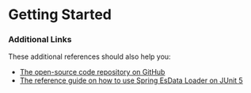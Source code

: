 # Getting Started

### Additional Links
These additional references should also help you:

* [The open-source code repository on GitHub](https://github.com/tinesoft/spring-esdata-loader)
* [The reference guide on how to use Spring EsData Loader on JUnit 5](https://github.com/tinesoft/spring-esdata-loader/tree/develop/junit-jupiter)

